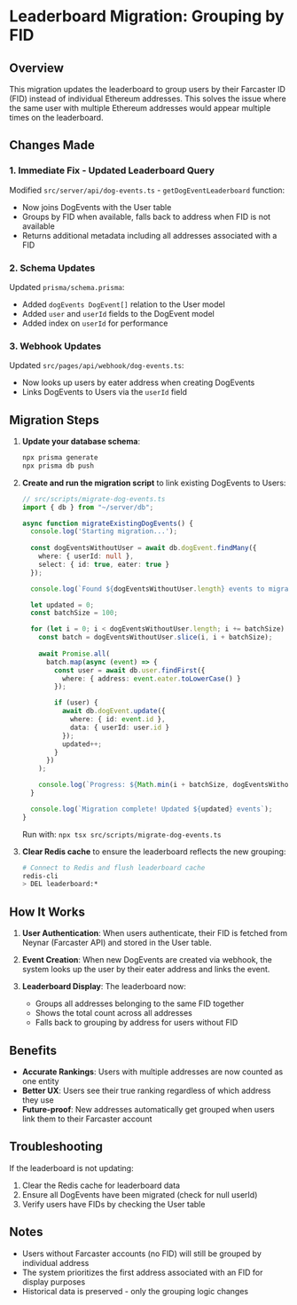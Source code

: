 # Leaderboard Migration: Grouping by FID

## Overview
This migration updates the leaderboard to group users by their Farcaster ID (FID) instead of individual Ethereum addresses. This solves the issue where the same user with multiple Ethereum addresses would appear multiple times on the leaderboard.

## Changes Made

### 1. Immediate Fix - Updated Leaderboard Query
Modified `src/server/api/dog-events.ts` - `getDogEventLeaderboard` function:
- Now joins DogEvents with the User table
- Groups by FID when available, falls back to address when FID is not available
- Returns additional metadata including all addresses associated with a FID

### 2. Schema Updates
Updated `prisma/schema.prisma`:
- Added `dogEvents DogEvent[]` relation to the User model
- Added `user` and `userId` fields to the DogEvent model
- Added index on `userId` for performance

### 3. Webhook Updates
Updated `src/pages/api/webhook/dog-events.ts`:
- Now looks up users by eater address when creating DogEvents
- Links DogEvents to Users via the `userId` field

## Migration Steps

1. **Update your database schema**:
   ```bash
   npx prisma generate
   npx prisma db push
   ```

2. **Create and run the migration script** to link existing DogEvents to Users:
   ```typescript
   // src/scripts/migrate-dog-events.ts
   import { db } from "~/server/db";

   async function migrateExistingDogEvents() {
     console.log('Starting migration...');
     
     const dogEventsWithoutUser = await db.dogEvent.findMany({
       where: { userId: null },
       select: { id: true, eater: true }
     });

     console.log(`Found ${dogEventsWithoutUser.length} events to migrate`);

     let updated = 0;
     const batchSize = 100;

     for (let i = 0; i < dogEventsWithoutUser.length; i += batchSize) {
       const batch = dogEventsWithoutUser.slice(i, i + batchSize);
       
       await Promise.all(
         batch.map(async (event) => {
           const user = await db.user.findFirst({
             where: { address: event.eater.toLowerCase() }
           });

           if (user) {
             await db.dogEvent.update({
               where: { id: event.id },
               data: { userId: user.id }
             });
             updated++;
           }
         })
       );

       console.log(`Progress: ${Math.min(i + batchSize, dogEventsWithoutUser.length)}/${dogEventsWithoutUser.length}`);
     }

     console.log(`Migration complete! Updated ${updated} events`);
   }
   ```

   Run with: `npx tsx src/scripts/migrate-dog-events.ts`

3. **Clear Redis cache** to ensure the leaderboard reflects the new grouping:
   ```bash
   # Connect to Redis and flush leaderboard cache
   redis-cli
   > DEL leaderboard:*
   ```

## How It Works

1. **User Authentication**: When users authenticate, their FID is fetched from Neynar (Farcaster API) and stored in the User table.

2. **Event Creation**: When new DogEvents are created via webhook, the system looks up the user by their eater address and links the event.

3. **Leaderboard Display**: The leaderboard now:
   - Groups all addresses belonging to the same FID together
   - Shows the total count across all addresses
   - Falls back to grouping by address for users without FID

## Benefits

- **Accurate Rankings**: Users with multiple addresses are now counted as one entity
- **Better UX**: Users see their true ranking regardless of which address they use
- **Future-proof**: New addresses automatically get grouped when users link them to their Farcaster account

## Troubleshooting

If the leaderboard is not updating:
1. Clear the Redis cache for leaderboard data
2. Ensure all DogEvents have been migrated (check for null userId)
3. Verify users have FIDs by checking the User table

## Notes

- Users without Farcaster accounts (no FID) will still be grouped by individual address
- The system prioritizes the first address associated with an FID for display purposes
- Historical data is preserved - only the grouping logic changes